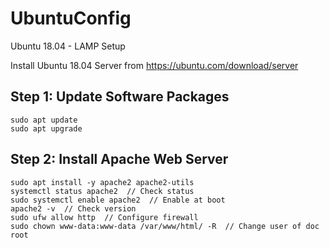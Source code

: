 # UbuntuConfig

Ubuntu 18.04 - LAMP Setup

Install Ubuntu 18.04 Server from https://ubuntu.com/download/server

## Step 1: Update Software Packages
```
sudo apt update
sudo apt upgrade
```

## Step 2: Install Apache Web Server
```
sudo apt install -y apache2 apache2-utils
systemctl status apache2  // Check status
sudo systemctl enable apache2  // Enable at boot
apache2 -v  // Check version
sudo ufw allow http  // Configure firewall
sudo chown www-data:www-data /var/www/html/ -R  // Change user of doc root
```

